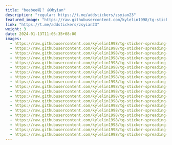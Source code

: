 ```yaml
---
title: "beebee叨？ @Obyian"
description: "regular: https://t.me/addstickers/zsyian23"
featured_image: "https://raw.githubusercontent.com/kylelin1998/tg-sticker-spreading-worldwide-images/main/img/cfbdc689-3639-43e8-8e9c-1edd8adaa97a.jpg"
link: "https://t.me/addstickers/zsyian23"
weight: 3
date: 2024-01-13T11:05:35+08:00
images:
  - https://raw.githubusercontent.com/kylelin1998/tg-sticker-spreading-worldwide-images/main/img/cfbdc689-3639-43e8-8e9c-1edd8adaa97a.jpg
  - https://raw.githubusercontent.com/kylelin1998/tg-sticker-spreading-worldwide-images/main/img/dea9322d-aa71-4245-8b6f-a1118e54bd8a.jpg
  - https://raw.githubusercontent.com/kylelin1998/tg-sticker-spreading-worldwide-images/main/img/41460011-3f3d-42f8-88d3-e3809486fc38.jpg
  - https://raw.githubusercontent.com/kylelin1998/tg-sticker-spreading-worldwide-images/main/img/9132a7fe-fa3b-4bf7-9c95-9e4dca921af6.jpg
  - https://raw.githubusercontent.com/kylelin1998/tg-sticker-spreading-worldwide-images/main/img/4634955b-4c84-41c0-a4d2-185073dd2eab.jpg
  - https://raw.githubusercontent.com/kylelin1998/tg-sticker-spreading-worldwide-images/main/img/5b851059-463e-48c4-91d7-b7b1be2be38e.jpg
  - https://raw.githubusercontent.com/kylelin1998/tg-sticker-spreading-worldwide-images/main/img/1ef6e202-19cb-4ef5-a8e5-0699f367aab4.jpg
  - https://raw.githubusercontent.com/kylelin1998/tg-sticker-spreading-worldwide-images/main/img/ae1fc756-faea-49d1-b7c8-ebb8c836f598.jpg
  - https://raw.githubusercontent.com/kylelin1998/tg-sticker-spreading-worldwide-images/main/img/c46bebe8-67c7-4eaf-859c-2e378748a5fc.jpg
  - https://raw.githubusercontent.com/kylelin1998/tg-sticker-spreading-worldwide-images/main/img/ec093783-7e6d-45f8-9676-e4b9b621f708.jpg
  - https://raw.githubusercontent.com/kylelin1998/tg-sticker-spreading-worldwide-images/main/img/e319207f-6ce3-449f-a9ca-199092755b92.jpg
  - https://raw.githubusercontent.com/kylelin1998/tg-sticker-spreading-worldwide-images/main/img/6e229792-6383-4e38-a6b4-cd2970343722.jpg
  - https://raw.githubusercontent.com/kylelin1998/tg-sticker-spreading-worldwide-images/main/img/6c7beaa6-8094-4381-8a60-a544637abd56.jpg
  - https://raw.githubusercontent.com/kylelin1998/tg-sticker-spreading-worldwide-images/main/img/4e25d598-aefc-4772-bf4c-cab22a180020.jpg
  - https://raw.githubusercontent.com/kylelin1998/tg-sticker-spreading-worldwide-images/main/img/8d1cd590-c1f9-452b-a6f6-36ed0e07db75.jpg
  - https://raw.githubusercontent.com/kylelin1998/tg-sticker-spreading-worldwide-images/main/img/f24eb903-67fa-4c34-8c21-2a1e023a2407.jpg
  - https://raw.githubusercontent.com/kylelin1998/tg-sticker-spreading-worldwide-images/main/img/f68c6912-f2a3-4d93-9451-f8cd36dcc05b.jpg
  - https://raw.githubusercontent.com/kylelin1998/tg-sticker-spreading-worldwide-images/main/img/7d96cafc-7188-4af2-93f0-90d622766367.jpg
  - https://raw.githubusercontent.com/kylelin1998/tg-sticker-spreading-worldwide-images/main/img/821958f7-c2a5-42ba-af69-fd8df2e55001.jpg
  - https://raw.githubusercontent.com/kylelin1998/tg-sticker-spreading-worldwide-images/main/img/cae2b295-bb61-457c-9684-53ade360d705.jpg
---
```

